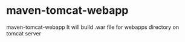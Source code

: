 # maven-tomcat-webapp
maven-tomcat-webapp It will build .war file for webapps directory on tomcat server
